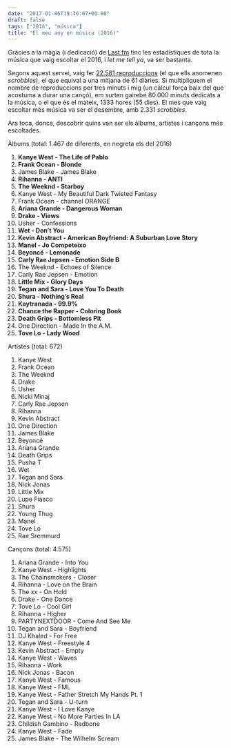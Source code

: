 ```yaml
---
date: "2017-01-06T19:36:07+00:00"
draft: false
tags: ["2016", "música"]
title: "El meu any en música (2016)"
---
```

Gràcies a la màgia (i dedicació) de [Last.fm](http://www.last.fm/user/enricll) tinc les estadístiques de tota la música que vaig escoltar el 2016, i *let me tell ya*, va ser bastanta.

<!-- more -->

Segons aquest servei, vaig fer [22.581 reproduccions](http://www.last.fm/user/enricll/library/artists?from=2016-01-01&to=2016-12-31) (el que ells anomenen *scrobbles*), el que equival a una mitjana de 61 diàries. Si multipliquem el nombre de reproduccions per tres minuts i mig (un càlcul força baix del que acostuma a durar una cançó), em surten gairebé 80.000 minuts dedicats a la música, o el que és el mateix, 1333 hores (55 dies). El mes que vaig escoltar més música va ser el desembre, amb 2.331 *scrobbles*.

Ara toca, doncs, descobrir quins van ser els àlbums, artistes i cançons més escoltades. 

Àlbums (total: 1.467 de diferents, en negreta els del 2016)

1. **Kanye West - The Life of Pablo**
2. **Frank Ocean - Blonde**
3. James Blake - James Blake
4. **Rihanna - ANTI**
5. **The Weeknd - Starboy**
6. Kanye West - My Beautiful Dark Twisted Fantasy
7. Frank Ocean - channel ORANGE
8. **Ariana Grande - Dangerous Woman**
9. **Drake - Views**
10. Usher - Confessions
11. **Wet - Don’t You**
12. **Kevin Abstract - American Boyfriend: A Suburban Love Story**
13. **Manel - Jo Competeixo**
14. **Beyoncé - Lemonade**
15. **Carly Rae Jepsen - Emotion Side B**
16. The Weeknd - Echoes of Silence
17. Carly Rae Jepsen - Emotion
18. **Little Mix - Glory Days**
19. **Tegan and Sara - Love You To Death**
20. **Shura - Nothing’s Real**
21. **Kaytranada - 99.9%**
22. **Chance the Rapper - Coloring Book**
23. **Death Grips - Bottomless Pit**
24. One Direction - Made In the A.M.
25. **Tove Lo - Lady Wood**

Artistes (total: 672)

1. Kanye West
2. Frank Ocean
3. The Weeknd
4. Drake
5. Usher
6. Nicki Minaj
7. Carly Rae Jepsen
8. Rihanna
9. Kevin Abstract
10. One Direction
11. James Blake
12. Beyoncé
13. Ariana Grande
14. Death Grips
15. Pusha T
16. Wet
17. Tegan and Sara
18. Nick Jonas
19. Little Mix
20. Lupe Fiasco
21. Shura
22. Young Thug
23. Manel
24. Tove Lo
25. Rae Sremmurd

Cançons (total: 4.575)

1. Ariana Grande - Into You
2. Kanye West - Highlights
3. The Chainsmokers - Closer
4. Rihanna - Love on the Brain
5. The xx - On Hold
6. Drake - One Dance
7. Tove Lo - Cool Girl
8. Rihanna - Higher
9. PARTYNEXTDOOR - Come And See Me
10. Tegan and Sara - Boyfriend
11. DJ Khaled - For Free
12. Kanye West - Freestyle 4
13. Kevin Abstract - Empty
14. Kanye West - Waves
15. Rihanna - Work
16. Nick Jonas - Bacon
17. Kanye West - Famous
18. Kanye West - FML
19. Kanye West - Father Stretch My Hands Pt. 1
20. Tegan and Sara - U-turn
21. Kanye West - I Love Kanye
22. Kanye West - No More Parties In LA
23. Childish Gambino - Redbone
24. Kanye West - Fade
25. James Blake - The Wilhelm Scream